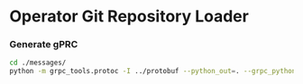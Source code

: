 # Operator Git Repository Loader

### Generate gPRC

```bash
cd ./messages/
python -m grpc_tools.protoc -I ../protobuf --python_out=. --grpc_python_out=. ../protobuf/registry.proto
```